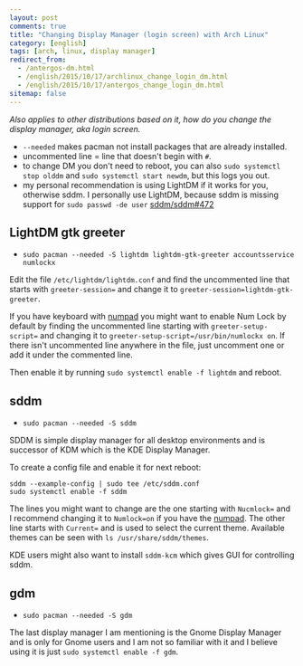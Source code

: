 ```yaml
---
layout: post
comments: true
title: "Changing Display Manager (login screen) with Arch Linux"
category: [english]
tags: [arch, linux, display manager]
redirect_from:
  - /antergos-dm.html
  - /english/2015/10/17/archlinux_change_login_dm.html
  - /english/2015/10/17/antergos_change_login_dm.html
sitemap: false
---
```


_Also applies to other distributions based on it, how do you change
the display manager, aka login screen._

- `--needed` makes pacman not install packages that are already installed.
- uncommented line = line that doesn't begin with `#`.
- to change DM you don't need to reboot, you can also
  `sudo systemctl stop olddm` and `sudo systemctl start newdm`, but this
  logs you out.
- my personal recommendation is using LightDM if it works for you,
  otherwise sddm. I personally use LightDM, because sddm is missing
  support for `sudo passwd -de user` [sddm/sddm#472](https://github.com/sddm/sddm/issues/472)

## LightDM gtk greeter

- `sudo pacman --needed -S lightdm lightdm-gtk-greeter accountsservice numlockx`

Edit the file `/etc/lightdm/lightdm.conf` and find the uncommented line
that starts with `greeter-session=` and change it to
`greeter-session=lightdm-gtk-greeter`.

If you have keyboard with [numpad] you might want to enable Num Lock by
default by finding the uncommented line starting with
`greeter-setup-script=` and changing it to
`greeter-setup-script=/usr/bin/numlockx on`. If there isn't uncommented
line anywhere in the file, just uncomment one or add it under the commented
line.

Then enable it by running `sudo systemctl enable -f lightdm` and reboot.

## sddm

- `sudo pacman --needed -S sddm`

SDDM is simple display manager for all desktop environments and is
successor of KDM which is the KDE Display Manager.

To create a config file and enable it for next reboot:

```
sddm --example-config | sudo tee /etc/sddm.conf
sudo systemctl enable -f sddm
```

The lines you might want to change are the one starting with `Nucmlock=`
and I recommend changing it to `Numlock=on` if you have the [numpad]. The
other line starts with `Current=` and is used to select the current theme.
Available themes can be seen with `ls /usr/share/sddm/themes`.

KDE users might also want to install `sddm-kcm` which gives GUI
for controlling sddm.

## gdm

- `sudo pacman --needed -S gdm`

The last display manager I am mentioning is the Gnome Display Manager and
is only for Gnome users and I am not so familiar with it and I believe
using it is just `sudo systemctl enable -f gdm`.

[numpad]: https://en.wikipedia.org/wiki/numpad
